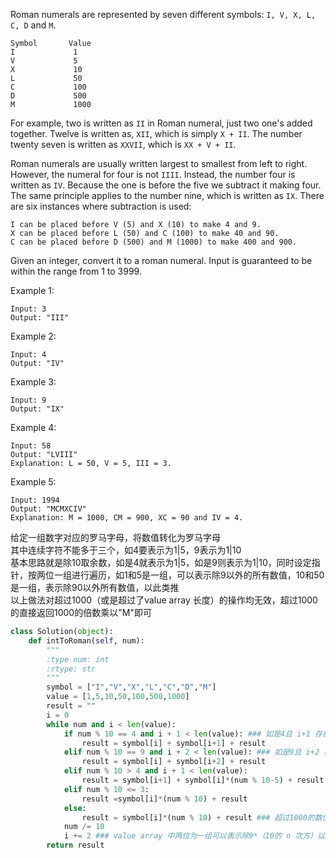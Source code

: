 Roman numerals are represented by seven different symbols: ```I, V, X, L, C, D``` and ```M```.
```
Symbol       Value
I             1
V             5
X             10
L             50
C             100
D             500
M             1000
```
For example, two is written as ```II``` in Roman numeral, just two one's added together. Twelve is written as, ```XII```, which is simply ```X + II```. The number twenty seven is written as ```XXVII```, which is ```XX + V + II```.

Roman numerals are usually written largest to smallest from left to right. However, the numeral for four is not ```IIII```. Instead, the number four is written as ```IV```. Because the one is before the five we subtract it making four. The same principle applies to the number nine, which is written as ```IX```. There are six instances where subtraction is used:
```
I can be placed before V (5) and X (10) to make 4 and 9. 
X can be placed before L (50) and C (100) to make 40 and 90. 
C can be placed before D (500) and M (1000) to make 400 and 900.
```
Given an integer, convert it to a roman numeral. Input is guaranteed to be within the range from 1 to 3999.

Example 1:
```
Input: 3
Output: "III"
```
Example 2:
```
Input: 4
Output: "IV"
```
Example 3:
```
Input: 9
Output: "IX"
```
Example 4:
```
Input: 58
Output: "LVIII"
Explanation: L = 50, V = 5, III = 3.
```
Example 5:
```
Input: 1994
Output: "MCMXCIV"
Explanation: M = 1000, CM = 900, XC = 90 and IV = 4.
```
给定一组数字对应的罗马字母，将数值转化为罗马字母  
其中连续字符不能多于三个，如4要表示为1|5，9表示为1|10  
基本思路就是除10取余数，如是4就表示为1|5，如是9则表示为1|10，同时设定指针，按两位一组进行遍历，如1和5是一组，可以表示除9以外的所有数值，10和50是一组，表示除90以外所有数值，以此类推  
以上做法对超过1000（或是超过了value array 长度）的操作均无效，超过1000的直接返回1000的倍数乘以"M"即可
```python
class Solution(object):
    def intToRoman(self, num):
        """
        :type num: int
        :rtype: str
        """
        symbol = ["I","V","X","L","C","D","M"]
        value = [1,5,10,50,100,500,1000]
        result = ""
        i = 0
        while num and i < len(value):
            if num % 10 == 4 and i + 1 < len(value): ### 如是4且 i+1 存在的话则表示为1|5
                result = symbol[i] + symbol[i+1] + result
            elif num % 10 == 9 and i + 2 < len(value): ### 如是9且 i+2 存在的话则表示为1|10
                result = symbol[i] + symbol[i+2] + result
            elif num % 10 > 4 and i + 1 < len(value):
                result = symbol[i+1] + symbol[i]*(num % 10-5) + result
            elif num % 10 <= 3:
                result =symbol[i]*(num % 10) + result
            else:
                result = symbol[i]*(num % 10) + result ### 超过1000的数值归为此条
            num /= 10
            i += 2 ### value array 中两位为一组可以表示除9*（10的 n 次方）以外的所有数值
        return result
```

